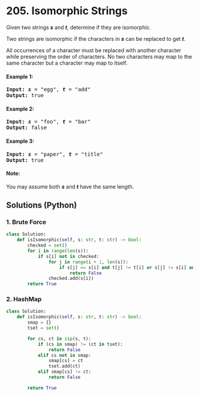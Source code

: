 # 205. Isomorphic Strings
Given two strings ***s*** and ***t***, determine if they are isomorphic.

Two strings are isomorphic if the characters in ***s*** can be replaced to get ***t***.

All occurrences of a character must be replaced with another character while preserving the order of characters. No two characters may map to the same character but a character may map to itself.

#### Example 1:
<pre>
<strong>Input:</strong> <strong><em>s</em></strong> = "egg", <strong><em>t</em></strong> = "add"
<strong>Output:</strong> true
</pre>

#### Example 2:
<pre>
<strong>Input:</strong> <strong><em>s</em></strong> = "foo", <strong><em>t</em></strong> = "bar"
<strong>Output:</strong> false
</pre>

#### Example 3:
<pre>
<strong>Input:</strong> <strong><em>s</em></strong> = "paper", <strong><em>t</em></strong> = "title"
<strong>Output:</strong> true
</pre>

#### Note:
You may assume both ***s*** and ***t*** have the same length.

## Solutions (Python)

### 1. Brute Force
```Python
class Solution:
    def isIsomorphic(self, s: str, t: str) -> bool:
        checked = set()
        for i in range(len(s)):
            if s[i] not in checked:
                for j in range(i + 1, len(s)):
                    if s[j] == s[i] and t[j] != t[i] or s[j] != s[i] and t[j] == t[i]:
                        return False
                checked.add(s[i])
        return True
```

### 2. HashMap
```Python
class Solution:
    def isIsomorphic(self, s: str, t: str) -> bool:
        smap = {}
        tset = set()

        for cs, ct in zip(s, t):
            if (cs in smap) != (ct in tset):
                return False
            elif cs not in smap:
                smap[cs] = ct
                tset.add(ct)
            elif smap[cs] != ct:
                return False

        return True
```
